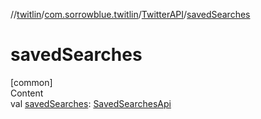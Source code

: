 //[twitlin](../../index.md)/[com.sorrowblue.twitlin](../index.md)/[TwitterAPI](index.md)/[savedSearches](saved-searches.md)



# savedSearches  
[common]  
Content  
val [savedSearches](saved-searches.md): [SavedSearchesApi](../../com.sorrowblue.twitlin.users/-saved-searches-api/index.md)  



